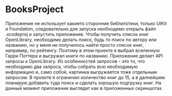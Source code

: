 # BooksProject
Приложение не использует какието сторонние библитотеки, только UIKit и Foundation, следовательно для запуска необходимо открыть файл .xcodeproj и запустить приложение.
Чтобы получить список книг OpenLibrary, необходимо делать поиск, будь то поиск по автору или названию, но у меня не получилось найти просто список книг, например, по рейтингу. Поэтому в этом проекте я выбрал вселенную Гарри Поттера и выгружал книги по названию.
Приложение делает API запросы к OpenLibrary. Из особенностей запросов - это то, что необходимо два запроса, чтобы собрать всю необходимую информацию и, само собой, картинка выгружается тоже отдельным запросом. 
В проекте я ограничил количество книг до 15, а в далнейшем планирую добавить туда поиск и сделать хорошую подгрузку книг.
На данный момент приложение выглядит как в приложенных скриншотах.
